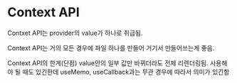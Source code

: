 # Context API

Contxet API는 provider의 value가 하나로 취급됨.

Context API는 거의 모든 경우에 파일 하나를 만들어 거기서 만들어쓰는게 좋음.

Context API의 한계(단점)
value안의 일부 값만 바뀌더라도 전체 리렌더링됨.
사용해야 될 때도 있긴한데 useMemo, useCallback과는 무관
경우에 따라서 의미가 있긴함
